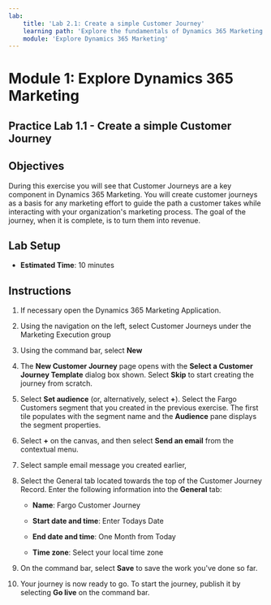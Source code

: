 ```yaml
---
lab:
    title: 'Lab 2.1: Create a simple Customer Journey'
    learning path: 'Explore the fundamentals of Dynamics 365 Marketing'
    module: 'Explore Dynamics 365 Marketing'
---
```


Module 1: Explore Dynamics 365 Marketing
========================

## Practice Lab 1.1 - Create a simple Customer Journey

## Objectives

During this exercise you will see that Customer Journeys are a key component in Dynamics 365 Marketing. You will create customer journeys as a basis for any marketing effort to guide the path a customer takes while interacting with your organization's marketing process. The goal of the journey, when it is complete, is to turn them into revenue.

## Lab Setup

  - **Estimated Time**: 10 minutes

## Instructions

1. If necessary open the Dynamics 365 Marketing Application. 

2. Using the navigation on the left, select Customer Journeys under the Marketing Execution group

3. Using the command bar, select **New** 

4. The **New Customer Journey** page opens with the **Select a Customer Journey Template** dialog box shown. Select **Skip** to start creating the journey from scratch.

5. Select **Set audience** (or, alternatively, select **+**). Select the Fargo Customers segment that you created in the previous exercise. The first tile populates with the segment name and the **Audience** pane displays the segment properties.

6. Select **+** on the canvas, and then select **Send an email** from the contextual menu.

7. Select sample email message you created earlier, 

8. Select the General tab located towards the top of the Customer Journey Record. Enter the following information into the **General** tab:

	- **Name**: Fargo Customer Journey

	- **Start date and time**: Enter Todays Date

	- **End date and time**: One Month from Today

	- **Time zone**: Select your local time zone 

9. On the command bar, select **Save** to save the work you've done so far.

10. Your journey is now ready to go. To start the journey, publish it by selecting **Go live** on the command bar.
